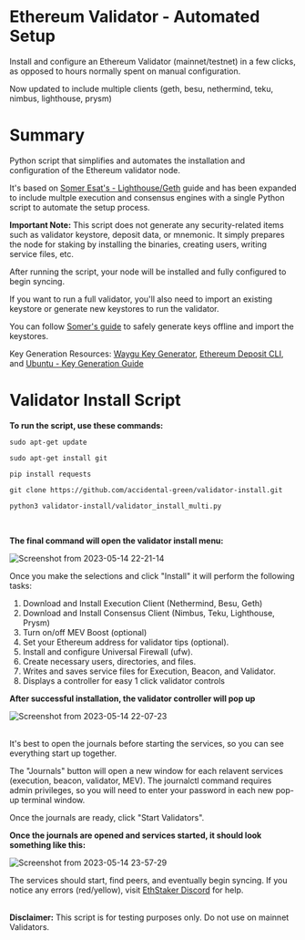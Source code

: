 # Ethereum Validator - Automated Setup
Install and configure an Ethereum Validator (mainnet/testnet) in a few clicks, as opposed to hours normally spent on manual configuration.  

Now updated to include multiple clients (geth, besu, nethermind, teku, nimbus, lighthouse, prysm)


# Summary
Python script that simplifies and automates the installation and configuration of the Ethereum validator node.

It's based on [Somer Esat's - Lighthouse/Geth](https://someresat.medium.com/guide-to-staking-on-ethereum-ubuntu-lighthouse-773f5d982e03) guide and has been expanded to include multple execution and consensus engines with a single Python script to automate the setup process.

**Important Note:** This script does not generate any security-related items such as validator keystore, deposit data, or mnemonic. It simply prepares the node for staking by installing the binaries, creating users, writing service files, etc.

After running the script, your node will be installed and fully configured to begin syncing.

If you want to run a full validator, you'll also need to import an existing keystore or generate new keystores to run the validator. 

You can follow [Somer's guide](https://someresat.medium.com/guide-to-staking-on-ethereum-ubuntu-lighthouse-773f5d982e03) to safely generate keys offline and import the keystores. 

Key Generation Resources: [Waygu Key Generator](https://github.com/stake-house/wagyu-key-gen), [Ethereum Deposit CLI](https://github.com/ethereum/staking-deposit-cli), and [Ubuntu - Key Generation Guide](https://agstakingco.gitbook.io/eth-2-0-key-generation-ubuntu-live-usb/)

# Validator Install Script

**To run the script, use these commands:**

`sudo apt-get update`

`sudo apt-get install git`

`pip install requests`

`git clone https://github.com/accidental-green/validator-install.git`

`python3 validator-install/validator_install_multi.py`  

<br />  

**The final command will open the validator install menu:**

![Screenshot from 2023-05-14 22-21-14](https://github.com/accidental-green/validator-install/assets/72235883/ee1e9d42-47c7-48c1-bde7-26de6e587037)

Once you make the selections and click "Install" it will perform the following tasks:

1) Download and Install Execution Client (Nethermind, Besu, Geth)
2) Download and Install Consensus Client (Nimbus, Teku, Lighthouse, Prysm)
3) Turn on/off MEV Boost (optional)
4) Set your Ethereum address for validator tips (optional).
5) Install and configure Universal Firewall (ufw).
6) Create necessary users, directories, and files.
7) Writes and saves service files for Execution, Beacon, and Validator.
8) Displays a controller for easy 1 click validator controls


**After successful installation, the validator controller will pop up**

![Screenshot from 2023-05-14 22-07-23](https://github.com/accidental-green/validator-install/assets/72235883/0911a061-6e8e-40af-afd1-8072e89b51a9)


\
It's best to open the journals before starting the services, so you can see everything start up together.

The "Journals" button will open a new window for each relavent services (execution, beacon, validator, MEV). The journalctl command requires admin privileges, so you will need to enter your password in each new pop-up terminal window.

Once the journals are ready, click "Start Validators".

**Once the journals are opened and services started, it should look something like this:**

![Screenshot from 2023-05-14 23-57-29](https://github.com/accidental-green/validator-install/assets/72235883/cf12f61d-5dd7-4758-b127-2e1536c0dedb)




The services should start, find peers, and eventually begin syncing. If you notice any errors (red/yellow), visit [EthStaker Discord](https://discord.com/invite/ucsTcA2wTq) for help.

\
**Disclaimer:** This script is for testing purposes only. Do not use on mainnet Validators.
